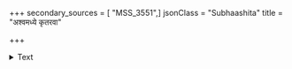 +++
secondary_sources = [ "MSS_3551",]
jsonClass = "Subhaashita"
title = "अश्वमध्ये कृतरवा"

+++

<details><summary>Text</summary>

अश्वमध्ये कृतरवा शिवा युद्धप्रपञ्चकृत्।  
शिवा सप्तस्वरा ग्राह्या बहुशब्दाश्च निष्फलाः॥
</details>
